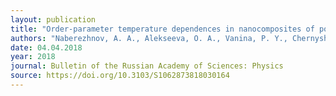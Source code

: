 ```yaml
---
layout: publication
title: "Order-parameter temperature dependences in nanocomposites of porous Glass-Sodium nitrite"
authors: "Naberezhnov, A. A., Alekseeva, O. A., Vanina, P. Y., Chernyshov, D. Y., Sysoeva, A. A., & Rysiakiewicz-Pasek, E."
date: 04.04.2018
year: 2018
journal: Bulletin of the Russian Academy of Sciences: Physics
source: https://doi.org/10.3103/S1062873818030164
---
```

